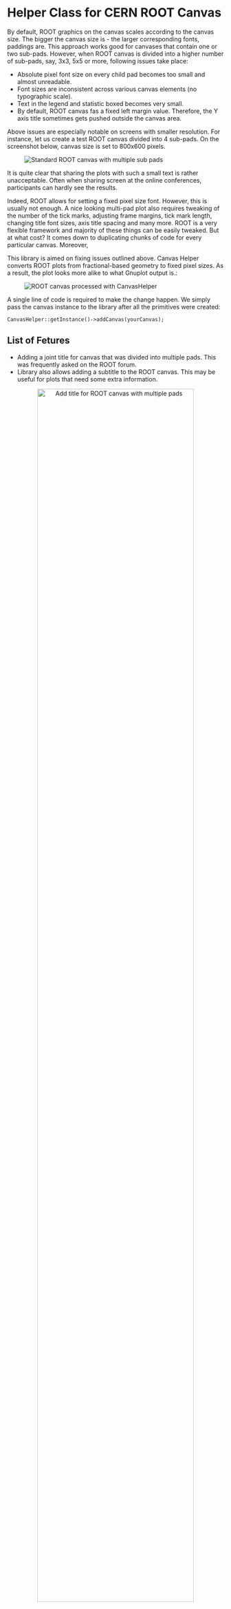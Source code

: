Helper Class for CERN ROOT Canvas
=================================

By default, ROOT graphics on the canvas scales according to the canvas size. The bigger the canvas size is - the larger corresponding fonts, paddings are. This approach works good for canvases that contain one or two sub-pads. However, when ROOT canvas is divided into a higher number of sub-pads, say, 3x3, 5x5 or more, following issues take place:

* Absolute pixel font size on every child pad becomes too small and almost unreadable.
* Font sizes are inconsistent across various canvas elements (no typographic scale).
* Text in the legend and statistic boxed becomes very small.
* By default, ROOT canvas fas a fixed left margin value. Therefore, the Y axis title sometimes gets pushed outside the canvas area.

Above issues are especially notable on screens with smaller resolution. For instance, let us create a test ROOT canvas divided into 4 sub-pads. On the screenshot below, canvas size is set to 800x600 pixels. 

<figure>
  <img src="https://raw.githubusercontent.com/petrstepanov/root-canvas-helper/main/resources/canvas-default.png" alt="Standard ROOT canvas with multiple sub pads" />
</figure>

It is quite clear that sharing the plots with such a small text is rather unacceptable. Often when sharing screen at the online conferences, participants can hardly see the results.

Indeed, ROOT allows for setting a fixed pixel size font. However, this is usually not enough. A nice looking multi-pad plot also requires tweaking of the number of the tick marks, adjusting frame margins, tick mark length, changing title font sizes, axis title spacing and many more. ROOT is a very flexible framework and majority of these things can be easily tweaked. But at what cost? It comes down to duplicating chunks of code for every particular canvas. Moreover, 

This library is aimed on fixing issues outlined above. Canvas Helper converts ROOT plots from fractional-based geometry to fixed pixel sizes. As a result, the plot looks more alike to what Gnuplot output is.:

<figure>
  <img src="https://raw.githubusercontent.com/petrstepanov/root-canvas-helper/main/resources/canvas-processed.png" alt="ROOT canvas processed with CanvasHelper" />
</figure>

A single line of code is required to make the change happen. We simply pass the canvas instance to the library after all the primitives were created:
```
CanvasHelper::getInstance()->addCanvas(yourCanvas);
```

List of Fetures
---------------
* Adding a joint title for canvas that was divided into multiple pads. This was frequently asked on the ROOT forum.
* Library also allows adding a subtitle to the ROOT canvas. This may be useful for plots that need some extra information.

<p align="center">
  <img width="85%" src="https://raw.githubusercontent.com/petrstepanov/root-canvas-helper/main/resources/multi-pad-canvas-title.png" alt="Add title for ROOT canvas with multiple pads" />
</p>

* Impemented rounding of the parameter values and errors inside the statistics box. Parameter values round to the first significant digit of their errors. This improves visual clarity of the data.

<p align="center">
  <img width="85%" src="https://raw.githubusercontent.com/petrstepanov/root-canvas-helper/main/resources/cern-root-parameter-values-rounding.png" alt="Rounding of the parameter values for ROOT statistics box" />
</p>

* Stat boxes and legends can be force aligned to canvas edges. Single edge or a combination of two (e.g. top & left, bottom & right) are supported.

* Another cool feature is that registered canvases and sub-pads automatically re-adjust all the dimensions and their primitives upon the resize event.

<p align="center">
  <img width="85%" src="https://raw.githubusercontent.com/petrstepanov/root-canvas-helper/main/resources/canvas-resize.png" alt="Resizing a ROOT canvas" />
</p>

Installation with CMake
-----------------------

This is the preferred installation option. type of installation is more advances but will require users to have `cmake` program installed on computer. Usually CMake is included in Linux "Development Tools" group package. Similarly, ROOT environment should be sourced in the current shell. We clone the project and create the out-of-source build folder:
```
mkdir -p ~/Downloads
cd ~/Downloads
git clone https://github.com/petrstepanov/root-canvas-helper
mkdir -p ./root-canvas-helper-build && cd ./root-canvas-helper-build
```

CMake file `CMakeLists.txt` in the project root folder includes directions to do build and install everything we need. Next we generate the `Makefile`, and invoke the `install` target that depends on other required targets (generate dictionary, create shared libaray, build and link the executable, install generated files in corresponding locations):
```
cmake -DCMAKE_CXX_STANDARD=`root-config --cflags | grep -Po std=c\\+\\+\\d+ | grep -Po \\d+` ../root-canvas-helper
make
make install
```

Above we extract the C++ standard version that the ROOT framework was built with from the `root-config --cflags` command. We need to do it beacuse ROOT-based programs should be compiled with the same C++ standard that of the ROOT framework itself.

Installation is now complete. Now users should be able to run `root demo.cpp` command to check the library features.

If ROOT was installed globally and user does not have the administrative permissions, library can be installed in users home folder. This required adding following cache variable at the buildfile generation:
```
-DCMAKE_INSTALL_PREFIX=$HOME/.local
```
Additionally user needs to add corresponding locations to the environment:
* `$HOME/.local/bin` must be added to `$PATH`.
* `$HOME/.local/lib` needs to appear in `$LD_LIBRARY_PATH`.
* `$HOME/.local/include` should be present in `$CPLUS_INCLUDE_PATH`.
```
This should do the trick.

Manual Installation
-------------------

To make use of this helper class, first make sure your ROOT environmant is set up in the shell process `source <your-root-install-location>/bin/thisroot.*`). It is required for the `root-config` executable to be included in the system `PATH` environment variable. Next check out the repository:
```
mkdir -p ~/Downloads
cd ~/Downloads
git clone https://github.com/petrstepanov/root-canvas-helper
cd ./root-canvas-helper/src
```

Next, enter the Cling interpreter shell and compile a shared library from sources:
```
root
.L CanvasHelper.cpp+
.q
```

Now that the shared library is compiled we install the `.so` library, `.pcm` dictionary and `*.h` header files. Having ROOT directories already sources in the system environment, we simply integrate the library, its public header, and other files into the ROOT system folder. Commands below may require root persissions `sudo`:
```
cp CanvasHelper*.so CanvasHelper*.pcm CanvasHelper*.d `root-config --libdir`
cp CanvasHelper*.h `root-config --incdir`
cp demo.cpp $ROOTSYS/macros
```

Now that the library is installed and `demo.cpp` script is located in ROOT `macros` folder, user should be able to run the `demo.cpp` independent of the current working folder location:
```
root demo.cpp
```


Use library in a ROOT Macro or ROOT-Based program
--------------------------------------------------
After the library was installed, it needs to be loaded into the interpreter session in your ROOT script:
```
#ifdef __CINT__
  gSystem->Load("CanvasHelper_cpp.so");
#endif
```

If developing a ROOT-based project (not a ROOT macro script), corresponding library header file needs to be included `#include <CanvasHelper.h>`. Additionally, the ROOT-based program needs to be link against the Canvas Helper shared library installed in `$ROOTSYS/lib`.

Code Sample
-----------------------------------------------------

Below please find a snippet that demonstrates basic functionality of the library.
```

```

Refer to the source code and 

Contribute and Integrate with Development Environment
-----------------------------------------------------

Feel free to contribute or suggest any useful features. Library can be compiled with debug symbols and/or imported to the IDE of your choice. Following CMake variable should be specified to successfully build the library in the IDE:

```
CMAKE_CXX_STANDARD=<root-cxx-standard-version> 
ROOT_DIR=<path-to-root-compiled-with-debug-symbols>/cmake
```

Thank you for your attention.
